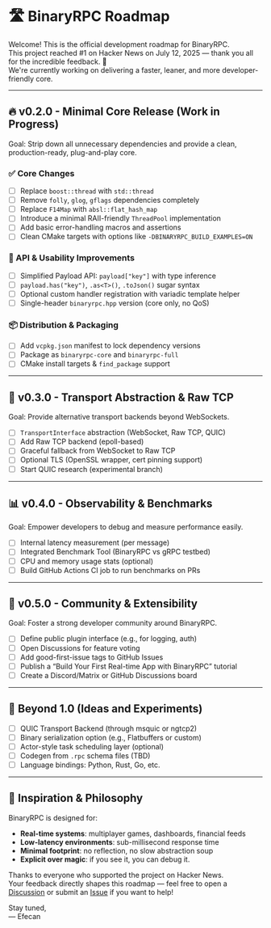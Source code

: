 # 🛣️ BinaryRPC Roadmap

Welcome! This is the official development roadmap for BinaryRPC.  
This project reached #1 on Hacker News on July 12, 2025 — thank you all for the incredible feedback. 🙏  
We're currently working on delivering a faster, leaner, and more developer-friendly core.

---

## 🔥 v0.2.0 - Minimal Core Release (Work in Progress)

Goal: Strip down all unnecessary dependencies and provide a clean, production-ready, plug-and-play core.

### ✅ Core Changes
- [ ] Replace `boost::thread` with `std::thread`
- [ ] Remove `folly`, `glog`, `gflags` dependencies completely
- [ ] Replace `F14Map` with `absl::flat_hash_map`
- [ ] Introduce a minimal RAII-friendly `ThreadPool` implementation
- [ ] Add basic error-handling macros and assertions
- [ ] Clean CMake targets with options like `-DBINARYRPC_BUILD_EXAMPLES=ON`

### 🚧 API & Usability Improvements
- [ ] Simplified Payload API: `payload["key"]` with type inference
- [ ] `payload.has("key")`, `.as<T>()`, `.toJson()` sugar syntax
- [ ] Optional custom handler registration with variadic template helper
- [ ] Single-header `binaryrpc.hpp` version (core only, no QoS)

### 📦 Distribution & Packaging
- [ ] Add `vcpkg.json` manifest to lock dependency versions
- [ ] Package as `binaryrpc-core` and `binaryrpc-full`
- [ ] CMake install targets & `find_package` support

---

## 🎯 v0.3.0 - Transport Abstraction & Raw TCP

Goal: Provide alternative transport backends beyond WebSockets.

- [ ] `TransportInterface` abstraction (WebSocket, Raw TCP, QUIC)
- [ ] Add Raw TCP backend (epoll-based)
- [ ] Graceful fallback from WebSocket to Raw TCP
- [ ] Optional TLS (OpenSSL wrapper, cert pinning support)
- [ ] Start QUIC research (experimental branch)

---

## 📊 v0.4.0 - Observability & Benchmarks

Goal: Empower developers to debug and measure performance easily.

- [ ] Internal latency measurement (per message)
- [ ] Integrated Benchmark Tool (BinaryRPC vs gRPC testbed)
- [ ] CPU and memory usage stats (optional)
- [ ] Build GitHub Actions CI job to run benchmarks on PRs

---

## 🤝 v0.5.0 - Community & Extensibility

Goal: Foster a strong developer community around BinaryRPC.

- [ ] Define public plugin interface (e.g., for logging, auth)
- [ ] Open Discussions for feature voting
- [ ] Add good-first-issue tags to GitHub Issues
- [ ] Publish a “Build Your First Real-time App with BinaryRPC” tutorial
- [ ] Create a Discord/Matrix or GitHub Discussions board

---

## 🌌 Beyond 1.0 (Ideas and Experiments)

- [ ] QUIC Transport Backend (through msquic or ngtcp2)
- [ ] Binary serialization option (e.g., Flatbuffers or custom)
- [ ] Actor-style task scheduling layer (optional)
- [ ] Codegen from `.rpc` schema files (TBD)
- [ ] Language bindings: Python, Rust, Go, etc.

---

## 🧠 Inspiration & Philosophy

BinaryRPC is designed for:
- **Real-time systems**: multiplayer games, dashboards, financial feeds
- **Low-latency environments**: sub-millisecond response time
- **Minimal footprint**: no reflection, no slow abstraction soup
- **Explicit over magic**: if you see it, you can debug it.

Thanks to everyone who supported the project on Hacker News.  
Your feedback directly shapes this roadmap — feel free to open a [Discussion](https://github.com/efecan0/binaryrpc-framework/discussions) or submit an [Issue](https://github.com/efecan0/binaryrpc-framework/issues) if you want to help!

Stay tuned,  
— Efecan
